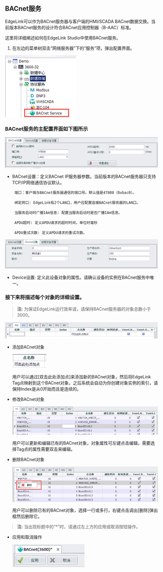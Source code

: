 ## BACnet服务 　


EdgeLink可以作为BACnet服务器与客户端的HMI/SCADA BACnet数据交换。当前版本BACnet服务的设计符合BACnet应用控制器（B-AAC）标准。 

这里将详细阐述如何在EdgeLink Studio中使用BACnet服务。

1. 在左边的菜单树双击“网络服务器”下的“服务”项，弹出配置界面。

![](BACnetServer_1.png)

### BACnet服务的主配置界面如下图所示

![](BACnetServer_2.png)

 - BACnet设置：定义BACnet IP服务器参数。当前版本的BACnet服务器只支持TCP/IP网络通信协议默认。

		端口：客户端与BACnet服务器通信的端口号。默认值是47808（0xbac0）。
		
		绑定网口: EdgeLink有2个LAN口，用户应配置连接BACnet服务器的LAN口。
		
		当服务启动时广播IAm信息: 配置当服务启动时是否广播IAm信息。
		
		APDU超时: 定义APDU请求的超时时间，单位时毫秒
		
		APDU重试次数: 定义APDU请求的重试次数。
		

![](BACnetServer_3.png)
 
 - Device设置: 定义此设备对象的属性。请确认设备的实例在BACnet服务中唯一。


### 接下来将描述每个对象的详细设置。 

>**注:** 为保证EdgeLink运行效率请，请保持BACnet服务器的对象总数小于3000。 

![](BACnetServer_4.png)

 - 添加BACnet对象
 
	![](BACnetServer_5.png)

	用户可以通过[双击此处添加点]来添加新的BACnet对象，然后将EdgeLink Tag点映射到这个BACnet对象，之后系统会自动为你创建对象实例的索引，请保持Index是从0开始而且是连续的。 


 - 修改BACnet对象

	![](BACnetServer_6.png)

	用户可以更新和编辑已有的BACnet对象，对象属性可左键点击编辑，需要选择Tag点的属性需要双击来编辑。

 - 删除BACnet对象

	![](BACnetServer_7.png)
	
	用户可以删除已有的BACnet对象，选择一行或多行，右键点击调出[删除]弹出框然后删除它。


>**注:** 当出现标题中的“*”时，请通过左上方的应用或取消按钮操作。 

 - 应用和取消操作 

	![](BACnetServer_8.png)


	